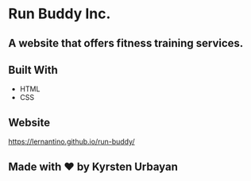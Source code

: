 # Run Buddy Inc.

## A website that offers fitness training services.

## Built With
* HTML
* CSS

## Website
https://lernantino.github.io/run-buddy/

## Made with ❤️ by Kyrsten Urbayan
